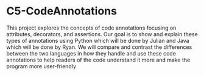 # C5-CodeAnnotations
This project explores the concepts of code annotations focusing on attributes, decorators, and assertions. Our goal is to show and explain these types of annotations using Python which will be done by Julian and Java which will be done by Ryan. We will compare and contrast the differences between the two languages in how they handle and use these code annotations to help readers of the code understand it more and make the program more user-friendly
